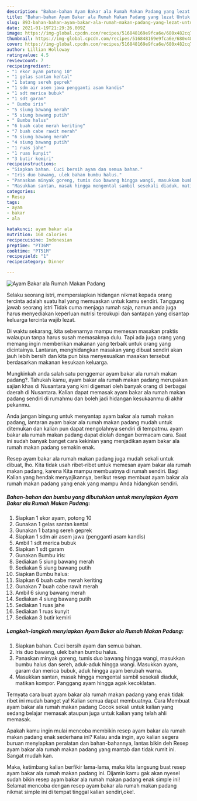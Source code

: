 ```yaml
---
description: "Bahan-bahan Ayam Bakar ala Rumah Makan Padang yang lezat Untuk Jualan"
title: "Bahan-bahan Ayam Bakar ala Rumah Makan Padang yang lezat Untuk Jualan"
slug: 893-bahan-bahan-ayam-bakar-ala-rumah-makan-padang-yang-lezat-untuk-jualan
date: 2021-01-19T21:29:26.009Z
image: https://img-global.cpcdn.com/recipes/516848169e9fca6e/680x482cq70/ayam-bakar-ala-rumah-makan-padang-foto-resep-utama.jpg
thumbnail: https://img-global.cpcdn.com/recipes/516848169e9fca6e/680x482cq70/ayam-bakar-ala-rumah-makan-padang-foto-resep-utama.jpg
cover: https://img-global.cpcdn.com/recipes/516848169e9fca6e/680x482cq70/ayam-bakar-ala-rumah-makan-padang-foto-resep-utama.jpg
author: Lillian Holloway
ratingvalue: 4.5
reviewcount: 7
recipeingredient:
- "1 ekor ayam potong 10"
- "1 gelas santan kental"
- "1 batang sereh geprek"
- "1 sdm air asem jawa pengganti asam kandis"
- "1 sdt merica bubuk"
- "1 sdt garam"
- " Bumbu iris"
- "5 siung bawang merah"
- "5 siung bawang putih"
- " Bumbu halus"
- "6 buah cabe merah keriting"
- "7 buah cabe rawit merah"
- "6 siung bawang merah"
- "4 siung bawang putih"
- "1 ruas jahe"
- "1 ruas kunyit"
- "3 butir kemiri"
recipeinstructions:
- "Siapkan bahan. Cuci bersih ayam dan semua bahan."
- "Iris duo bawang, ulek bahan bumbu halus."
- "Panaskan minyak goreng, tumis duo bawang hingga wangi, masukkan bumbu halus dan sereh, aduk-aduk hingga wangi. Masukkan ayam, garam dan merica bubuk, aduk hingga ayam berubah warna."
- "Masukkan santan, masak hingga mengental sambil sesekali diaduk, matikan kompor. Panggang ayam hingga agak kecoklatan."
categories:
- Resep
tags:
- ayam
- bakar
- ala

katakunci: ayam bakar ala 
nutrition: 160 calories
recipecuisine: Indonesian
preptime: "PT36M"
cooktime: "PT51M"
recipeyield: "1"
recipecategory: Dinner

---
```



![Ayam Bakar ala Rumah Makan Padang](https://img-global.cpcdn.com/recipes/516848169e9fca6e/680x482cq70/ayam-bakar-ala-rumah-makan-padang-foto-resep-utama.jpg)

Selaku seorang istri, mempersiapkan hidangan nikmat kepada orang tercinta adalah suatu hal yang memuaskan untuk kamu sendiri. Tanggung jawab seorang istri Tidak cuma menjaga rumah saja, namun anda juga harus menyediakan keperluan nutrisi tercukupi dan santapan yang disantap keluarga tercinta wajib lezat.

Di waktu  sekarang, kita sebenarnya mampu memesan masakan praktis walaupun tanpa harus susah memasaknya dulu. Tapi ada juga orang yang memang ingin memberikan makanan yang terbaik untuk orang yang dicintainya. Lantaran, menghidangkan masakan yang dibuat sendiri akan jauh lebih bersih dan kita pun bisa menyesuaikan masakan tersebut berdasarkan makanan kesukaan keluarga. 



Mungkinkah anda salah satu penggemar ayam bakar ala rumah makan padang?. Tahukah kamu, ayam bakar ala rumah makan padang merupakan sajian khas di Nusantara yang kini digemari oleh banyak orang di berbagai daerah di Nusantara. Kalian dapat memasak ayam bakar ala rumah makan padang sendiri di rumahmu dan boleh jadi hidangan kesukaanmu di akhir pekanmu.

Anda jangan bingung untuk menyantap ayam bakar ala rumah makan padang, lantaran ayam bakar ala rumah makan padang mudah untuk ditemukan dan kalian pun dapat mengolahnya sendiri di tempatmu. ayam bakar ala rumah makan padang dapat diolah dengan bermacam cara. Saat ini sudah banyak banget cara kekinian yang menjadikan ayam bakar ala rumah makan padang semakin enak.

Resep ayam bakar ala rumah makan padang juga mudah sekali untuk dibuat, lho. Kita tidak usah ribet-ribet untuk memesan ayam bakar ala rumah makan padang, karena Kita mampu membuatnya di rumah sendiri. Bagi Kalian yang hendak menyajikannya, berikut resep membuat ayam bakar ala rumah makan padang yang enak yang mampu Anda hidangkan sendiri.

<!--inarticleads1-->

##### Bahan-bahan dan bumbu yang dibutuhkan untuk menyiapkan Ayam Bakar ala Rumah Makan Padang:

1. Siapkan 1 ekor ayam, potong 10
1. Gunakan 1 gelas santan kental
1. Gunakan 1 batang sereh geprek
1. Siapkan 1 sdm air asem jawa (pengganti asam kandis)
1. Ambil 1 sdt merica bubuk
1. Siapkan 1 sdt garam
1. Gunakan  Bumbu iris:
1. Sediakan 5 siung bawang merah
1. Sediakan 5 siung bawang putih
1. Siapkan  Bumbu halus:
1. Siapkan 6 buah cabe merah keriting
1. Gunakan 7 buah cabe rawit merah
1. Ambil 6 siung bawang merah
1. Sediakan 4 siung bawang putih
1. Sediakan 1 ruas jahe
1. Sediakan 1 ruas kunyit
1. Sediakan 3 butir kemiri




<!--inarticleads2-->

##### Langkah-langkah menyiapkan Ayam Bakar ala Rumah Makan Padang:

1. Siapkan bahan. Cuci bersih ayam dan semua bahan.
1. Iris duo bawang, ulek bahan bumbu halus.
1. Panaskan minyak goreng, tumis duo bawang hingga wangi, masukkan bumbu halus dan sereh, aduk-aduk hingga wangi. Masukkan ayam, garam dan merica bubuk, aduk hingga ayam berubah warna.
1. Masukkan santan, masak hingga mengental sambil sesekali diaduk, matikan kompor. Panggang ayam hingga agak kecoklatan.




Ternyata cara buat ayam bakar ala rumah makan padang yang enak tidak ribet ini mudah banget ya! Kalian semua dapat membuatnya. Cara Membuat ayam bakar ala rumah makan padang Cocok sekali untuk kalian yang sedang belajar memasak ataupun juga untuk kalian yang telah ahli memasak.

Apakah kamu ingin mulai mencoba membikin resep ayam bakar ala rumah makan padang enak sederhana ini? Kalau anda ingin, ayo kalian segera buruan menyiapkan peralatan dan bahan-bahannya, lantas bikin deh Resep ayam bakar ala rumah makan padang yang mantab dan tidak rumit ini. Sangat mudah kan. 

Maka, ketimbang kalian berfikir lama-lama, maka kita langsung buat resep ayam bakar ala rumah makan padang ini. Dijamin kamu gak akan nyesel sudah bikin resep ayam bakar ala rumah makan padang enak simple ini! Selamat mencoba dengan resep ayam bakar ala rumah makan padang nikmat simple ini di tempat tinggal kalian sendiri,oke!.

